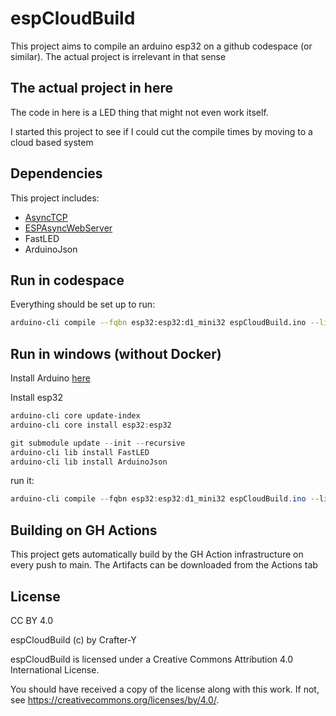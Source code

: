 # espCloudBuild

This project aims to compile an arduino esp32 on a github codespace (or similar). The actual project is irrelevant in that sense

## The actual project in here

The code in here is a LED thing that might not even work itself.

I started this project to see if I could cut the compile times by moving to a cloud based system

## Dependencies

This project includes:

- [AsyncTCP](https://github.com/ESP32Async/AsyncTCP.git)
- [ESPAsyncWebServer](https://github.com/ESP32Async/ESPAsyncWebServer)
- FastLED
- ArduinoJson

## Run in codespace

Everything should be set up to run:

```bash
arduino-cli compile --fqbn esp32:esp32:d1_mini32 espCloudBuild.ino --libraries ./lib --output-dir ./build
```

## Run in windows (without Docker)

Install Arduino [here](https://arduino.github.io/arduino-cli/latest/installation/)

Install esp32

```powershell
arduino-cli core update-index
arduino-cli core install esp32:esp32
```

```powershell
git submodule update --init --recursive
arduino-cli lib install FastLED
arduino-cli lib install ArduinoJson
```

run it:

```powershell
arduino-cli compile --fqbn esp32:esp32:d1_mini32 espCloudBuild.ino --libraries ./lib --output-dir ./build
```

## Building on GH Actions

This project gets automatically build by the GH Action infrastructure on every push to main.
The Artifacts can be downloaded from the Actions tab

## License

CC BY 4.0

espCloudBuild (c) by Crafter-Y

espCloudBuild is licensed under a
Creative Commons Attribution 4.0 International License.

You should have received a copy of the license along with this
work. If not, see <https://creativecommons.org/licenses/by/4.0/>.
